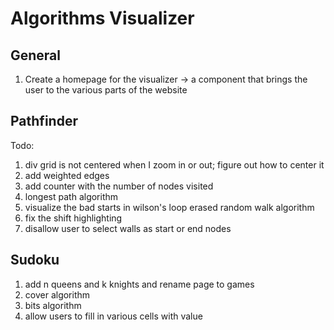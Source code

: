 # Algorithms Visualizer  

## General  
1. Create a homepage for the visualizer -> a component that brings the user to the various parts of the website

## Pathfinder  
Todo:  
1. div grid is not centered when I zoom in or out; figure out how to center it
2. add weighted edges
3. add counter with the number of nodes visited
4. longest path algorithm
5. visualize the bad starts in wilson's loop erased random walk algorithm
6. fix the shift highlighting
7. disallow user to select walls as start or end nodes

## Sudoku
1. add n queens and k knights and rename page to games
2. cover algorithm
3. bits algorithm
4. allow users to fill in various cells with value 

